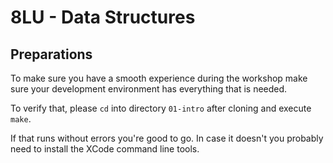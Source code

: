 # 8LU - Data Structures

## Preparations

To make sure you have a smooth experience during the workshop make sure your development environment has everything that is needed.

To verify that, please `cd` into directory `01-intro` after cloning and execute `make`.

If that runs without errors you're good to go.
In case it doesn't you probably need to install the XCode command line tools.
